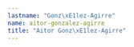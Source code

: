 ```yaml
---
lastname: "Gonz\xE1lez-Agirre"
name: aitor-gonzalez-agirre
title: "Aitor Gonz\xE1lez-Agirre"
---
```

